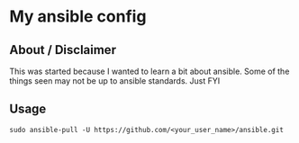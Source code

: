 # My ansible config




## About / Disclaimer

This was started because I wanted to learn a bit about ansible.  Some of the 
things seen may not be up to ansible standards.  Just FYI

## Usage


```
sudo ansible-pull -U https://github.com/<your_user_name>/ansible.git
```
